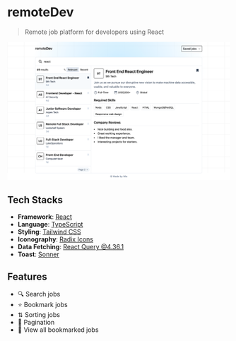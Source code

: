 # remoteDev

> Remote job platform for developers using React

![](./public/screenshot.png)

<div align="center">
  <a href="" target="_blank"></a>
</div>

## Tech Stacks

- **Framework**: [React](https://react.dev/)
- **Language**: [TypeScript](https://www.typescriptlang.org/)
- **Styling**: [Tailwind CSS](https://tailwindcss.com/)
- **Iconography**: [Radix Icons](https://www.radix-ui.com/icons)
- **Data Fetching**: [React Query @4.36.1](https://www.npmjs.com/package/@tanstack/react-query)
- **Toast**: [Sonner](https://sonner.emilkowal.ski/)

## Features

- 🔍 Search jobs
- ⭐ Bookmark jobs
- ⇅ Sorting jobs
- 📃 Pagination
- 👀 View all bookmarked jobs
